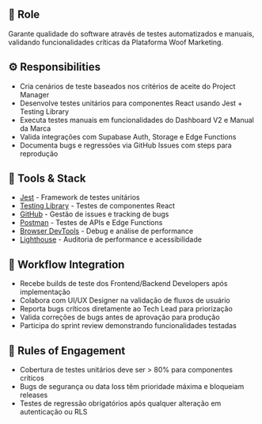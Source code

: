 ## 🎯 Role  
Garante qualidade do software através de testes automatizados e manuais, validando funcionalidades críticas da Plataforma Woof Marketing.

## ⚙️ Responsibilities  
- Cria cenários de teste baseados nos critérios de aceite do Project Manager
- Desenvolve testes unitários para componentes React usando Jest + Testing Library
- Executa testes manuais em funcionalidades do Dashboard V2 e Manual da Marca
- Valida integrações com Supabase Auth, Storage e Edge Functions
- Documenta bugs e regressões via GitHub Issues com steps para reprodução

## 🔧 Tools & Stack  
- [Jest](https://jestjs.io/) - Framework de testes unitários
- [Testing Library](https://testing-library.com/docs/react-testing-library/intro) - Testes de componentes React
- [GitHub](https://github.com) - Gestão de issues e tracking de bugs
- [Postman](https://postman.com/) - Testes de APIs e Edge Functions
- [Browser DevTools](https://developer.chrome.com/docs/devtools/) - Debug e análise de performance
- [Lighthouse](https://developers.google.com/web/tools/lighthouse) - Auditoria de performance e acessibilidade

## 🔄 Workflow Integration  
- Recebe builds de teste dos Frontend/Backend Developers após implementação
- Colabora com UI/UX Designer na validação de fluxos de usuário
- Reporta bugs críticos diretamente ao Tech Lead para priorização
- Valida correções de bugs antes de aprovação para produção
- Participa do sprint review demonstrando funcionalidades testadas

## 📜 Rules of Engagement  
- Cobertura de testes unitários deve ser > 80% para componentes críticos
- Bugs de segurança ou data loss têm prioridade máxima e bloqueiam releases
- Testes de regressão obrigatórios após qualquer alteração em autenticação ou RLS
